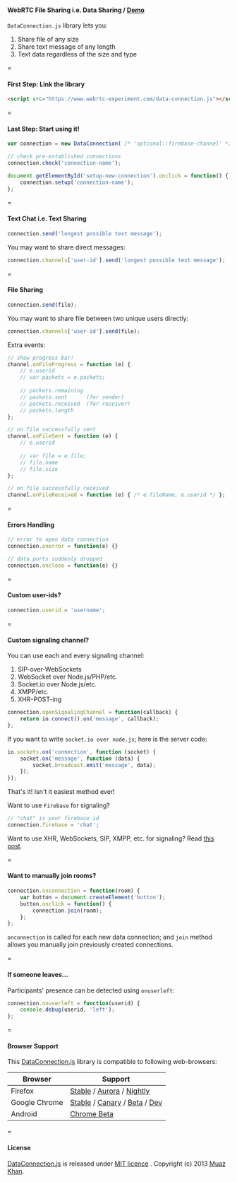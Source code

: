 #### WebRTC File Sharing i.e. Data Sharing / [Demo](https://www.webrtc-experiment.com/file-sharing/)

`DataConnection.js` library lets you:

1. Share file of any size
2. Share text message of any length
3. Text data regardless of the size and type

=

#### First Step: Link the library

```html
<script src="https://www.webrtc-experiment.com/data-connection.js"></script>
```

=

#### Last Step: Start using it!

```javascript
var connection = new DataConnection( /* 'optional::firebase-channel' */ );

// check pre-established connections
connection.check('connection-name');

document.getElementById('setup-new-connection').onclick = function() {
    connection.setup('connection-name');
};
```

=

#### Text Chat i.e. Text Sharing

```javascript
connection.send('longest possible text message');
```

You may want to share direct messages:

```javascript
connection.channels['user-id'].send('longest possible text message');
```

=

#### File Sharing

```javascript
connection.send(file);
```

You may want to share file between two unique users directly:

```javascript
connection.channels['user-id'].send(file);
```

Extra events:

```javascript
// show progress bar!
channel.onFileProgress = function (e) {
    // e.userid
    // var packets = e.packets;
	
    // packets.remaining
    // packets.sent      (for sender)
    // packets.received  (for receiver)
    // packets.length
};

// on file successfully sent
channel.onFileSent = function (e) {
    // e.userid
    
    // var file = e.file;
    // file.name
    // file.size
};

// on file successfully received
channel.onFileReceived = function (e) { /* e.fileName, e.userid */ };
```

=

#### Errors Handling

```javascript
// error to open data connection
connection.onerror = function(e) {}

// data ports suddenly dropped
connection.onclose = function(e) {}
```

=

#### Custom user-ids?

```javascript
connection.userid = 'username';
```

=

#### Custom signaling channel?

You can use each and every signaling channel:

1. SIP-over-WebSockets
2. WebSocket over Node.js/PHP/etc.
3. Socket.io over Node.js/etc.
4. XMPP/etc.
5. XHR-POST-ing

```javascript
connection.openSignalingChannel = function(callback) {
    return io.connect().on('message', callback);
};
```

If you want to write `socket.io over node.js`; here is the server code:

```javascript
io.sockets.on('connection', function (socket) {
    socket.on('message', function (data) {
        socket.broadcast.emit('message', data);
    });
});
```

That's it! Isn't it easiest method ever!

Want to use `Firebase` for signaling?

```javascript
// "chat" is your firebase id
connection.firebase = 'chat';
```

Want to use XHR, WebSockets, SIP, XMPP, etc. for signaling? Read [this post](https://github.com/muaz-khan/WebRTC-Experiment/issues/56#issuecomment-20090650).

=

#### Want to manually join rooms?

```javascript
connection.onconnection = function(room) {
    var button = document.createElement('button');
    button.onclick = function() {
        connection.join(room);
    };
};
```

`onconnection` is called for each new data connection; and `join` method allows you manually join previously created connections.

=

#### If someone leaves...

Participants' presence can be detected using `onuserleft`:

```javascript
connection.onuserleft = function(userid) {
    console.debug(userid, 'left');
};
```

=

#### Browser Support

This [DataConnection.js](https://www.webrtc-experiment.com/data-connection.js) library is compatible to following web-browsers:

| Browser        | Support           |
| ------------- |-------------|
| Firefox | [Stable](http://www.mozilla.org/en-US/firefox/new/) / [Aurora](http://www.mozilla.org/en-US/firefox/aurora/) / [Nightly](http://nightly.mozilla.org/) |
| Google Chrome | [Stable](https://www.google.com/intl/en_uk/chrome/browser/) / [Canary](https://www.google.com/intl/en/chrome/browser/canary.html) / [Beta](https://www.google.com/intl/en/chrome/browser/beta.html) / [Dev](https://www.google.com/intl/en/chrome/browser/index.html?extra=devchannel#eula) |
| Android | [Chrome Beta](https://play.google.com/store/apps/details?id=com.chrome.beta&hl=en) |

=

#### License

[DataConnection.js](https://www.webrtc-experiment.com/data-connection.js) is released under [MIT licence](https://www.webrtc-experiment.com/licence/) . Copyright (c) 2013 [Muaz Khan](https://plus.google.com/100325991024054712503).
